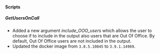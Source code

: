 
#### Scripts
##### GetUsersOnCall
- Added a new argument *include_OOO_users* which allows the user to choose if to include in the output also users
 that are Out Of Office. By default, Out Of Office users are not included in the output.
- Updated the docker image from `3.8.5.10845` to `3.9.1.14969`.
